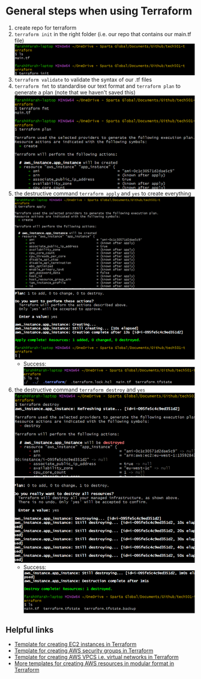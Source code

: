 # General steps when using Terraform

1. create repo for terraform
2.  `terraform init` in the right folder (i.e. our repo that contains our main.tf file)![alt text](image-2.png)
3.  `terraform validate` to validate the syntax of our .tf files
4. `terraform fmt` to standardise our text format and `terraform plan` to generate a plan (note that we haven't saved this)
![alt text](image-3.png)
1. the destructive command `terraform apply` and `yes` to create everything
![alt text](image-4.png)
![alt text](image-5.png)
   - Success:
    ![result of above commands](image-6.png)
1. the destructive command `terraform destroy` and `yes`
![alt text](image-7.png)
![alt text](image-9.png)
   - Success:
    ![alt text](image-10.png) 

## Helpful links

- [Template for creating EC2 instances in Terraform](https://github.com/terraform-aws-modules/terraform-aws-ec2-instance)
- [Template for creating AWS security groups in Terraform](https://github.com/terraform-aws-modules/terraform-aws-security-group)
- [Template for creating AWS VPCS i.e. virtual networks in Terraform](https://github.com/terraform-aws-modules/terraform-aws-vpc)
- [More templates for creating AWS resources in modular format in Terraform](https://github.com/terraform-aws-modules)